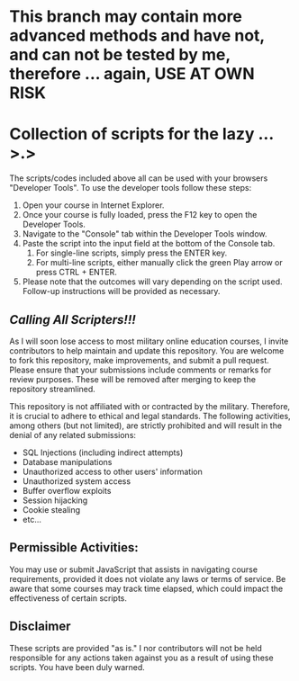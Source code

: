 # This branch may contain more advanced methods and have not, and can not be tested by me, therefore ... again, USE AT OWN RISK

# Collection of scripts for the lazy ... >.>

The scripts/codes included above all can be used with your browsers "Developer Tools". To use the developer tools follow these steps:
1. Open your course in Internet Explorer.
2. Once your course is fully loaded, press the F12 key to open the Developer Tools.
3. Navigate to the "Console" tab within the Developer Tools window.
4. Paste the script into the input field at the bottom of the Console tab.
   1. For single-line scripts, simply press the ENTER key.
   2. For multi-line scripts, either manually click the green Play arrow or press CTRL + ENTER.
5. Please note that the outcomes will vary depending on the script used. Follow-up instructions will be provided as necessary.

## *Calling All Scripters!!!*
As I will soon lose access to most military online education courses, I invite contributors to help maintain and update this repository. You are welcome to fork this repository, make improvements, and submit a pull request. Please ensure that your submissions include comments or remarks for review purposes. These will be removed after merging to keep the repository streamlined.

This repository is not affiliated with or contracted by the military. Therefore, it is crucial to adhere to ethical and legal standards. The following activities, among others (but not limited), are strictly prohibited and will result in the denial of any related submissions:

- SQL Injections (including indirect attempts)
- Database manipulations
- Unauthorized access to other users' information
- Unauthorized system access
- Buffer overflow exploits
- Session hijacking
- Cookie stealing
- etc...

## Permissible Activities:
You may use or submit JavaScript that assists in navigating course requirements, provided it does not violate any laws or terms of service. Be aware that some courses may track time elapsed, which could impact the effectiveness of certain scripts.

## Disclaimer
These scripts are provided "as is." I nor contributors will not be held responsible for any actions taken against you as a result of using these scripts. You have been duly warned.



